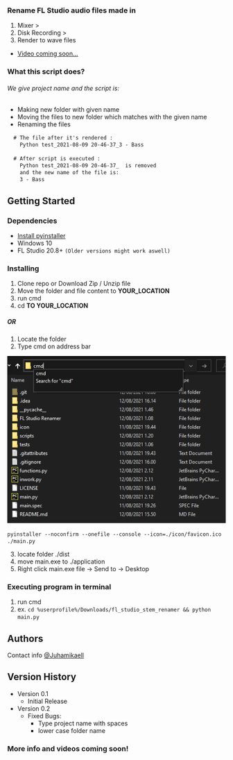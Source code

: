 ### Rename FL Studio audio files made in
1. Mixer >
2. Disk Recording >
3. Render to wave files
* [Video coming soon...]()

### What this script does?  
###### We give project name and the script is:
* Making new folder with given name
* Moving the files to new folder which matches with the given name
* Renaming the files 
```
  # The file after it's rendered : 
    Python test_2021-08-09 20-46-37_3 - Bass
  
  # After script is executed :
    Python test_2021-08-09 20-46-37_  is removed
    and the new name of the file is: 
    3 - Bass 

```
## Getting Started

### Dependencies

* [Install pyinstaller](https://pyinstaller.readthedocs.io/en/stable/installation.html)
* Windows 10
* FL Studio 20.8+ ```(Older versions might work aswell)```


### Installing

1. Clone repo or Download Zip / Unzip file
2. Move the folder and file content to **YOUR_LOCATION**
3. run cmd
4. cd **TO YOUR_LOCATION**

##### OR
1. Locate the folder
2. Type cmd on address bar

![Screenshot](./screenshots/s_shot_1.png)
```
pyinstaller --noconfirm --onefile --console --icon=./icon/favicon.ico ./main.py
```
3. locate folder ./dist
4. move main.exe to ./application
5. Right click main.exe file -> Send to -> Desktop

### Executing program in terminal

1. run cmd
2. ex. ```cd %userprofile%/Downloads/fl_studio_stem_renamer && python main.py```

## Authors

Contact info
[@Juhamikaell](https://instagram.com/juhamikaell)

## Version History

* Version 0.1
  * Initial Release
* Version 0.2
  * Fixed Bugs:
    * Type project name with spaces 
    * lower case folder name

  
 ### More info and videos coming soon!

